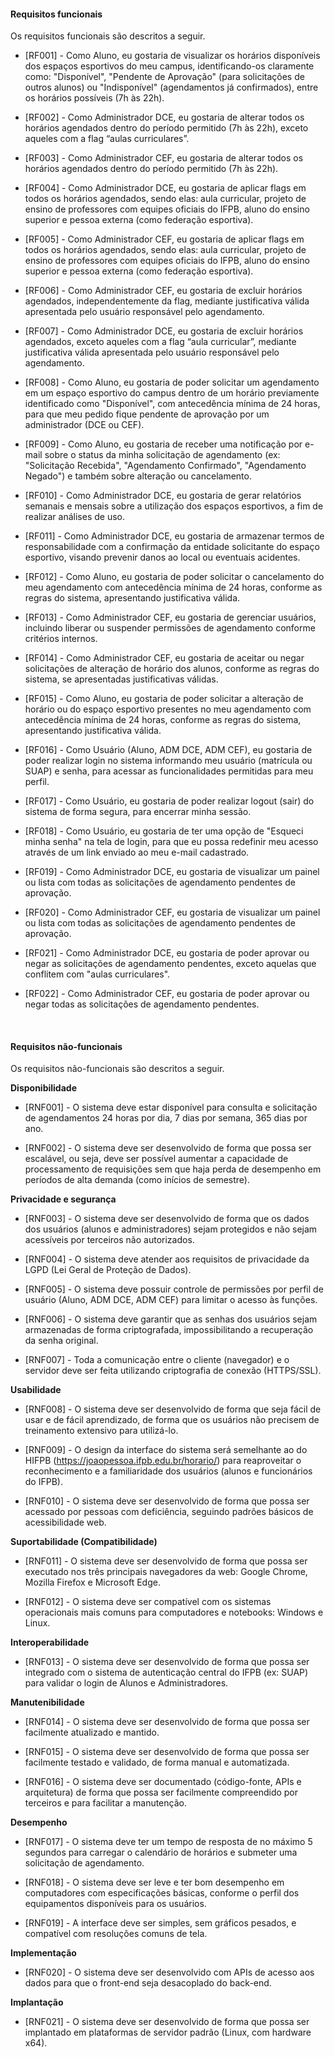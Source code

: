 #### Requisitos funcionais

Os requisitos funcionais são descritos a seguir.

- [RF001] - Como Aluno, eu gostaria de visualizar os horários disponíveis dos espaços esportivos do meu campus, identificando-os claramente como: "Disponível", "Pendente de Aprovação" (para solicitações de outros alunos) ou "Indisponível" (agendamentos já confirmados), entre os horários possíveis (7h às 22h).

- [RF002] - Como Administrador DCE, eu gostaria de alterar todos os horários agendados dentro do período permitido (7h às 22h), exceto aqueles com a flag “aulas curriculares”.

- [RF003] - Como Administrador CEF, eu gostaria de alterar todos os horários agendados dentro do período permitido (7h às 22h).

- [RF004] - Como Administrador DCE, eu gostaria de aplicar flags em todos os horários agendados, sendo elas: aula curricular, projeto de ensino de professores com equipes oficiais do IFPB, aluno do ensino superior e pessoa externa (como federação esportiva).

- [RF005] - Como Administrador CEF, eu gostaria de aplicar flags em todos os horários agendados, sendo elas: aula curricular, projeto de ensino de professores com equipes oficiais do IFPB, aluno do ensino superior e pessoa externa (como federação esportiva).

- [RF006] - Como Administrador CEF, eu gostaria de excluir horários agendados, independentemente da flag, mediante justificativa válida apresentada pelo usuário responsável pelo agendamento.

- [RF007] - Como Administrador DCE, eu gostaria de excluir horários agendados, exceto aqueles com a flag “aula curricular”, mediante justificativa válida apresentada pelo usuário responsável pelo agendamento.

- [RF008] - Como Aluno, eu gostaria de poder solicitar um agendamento em um espaço esportivo do campus dentro de um horário previamente identificado como "Disponível", com antecedência mínima de 24 horas, para que meu pedido fique pendente de aprovação por um administrador (DCE ou CEF).

- [RF009] - Como Aluno, eu gostaria de receber uma notificação por e-mail sobre o status da minha solicitação de agendamento (ex: "Solicitação Recebida", "Agendamento Confirmado", "Agendamento Negado") e também sobre alteração ou cancelamento.

- [RF010] - Como Administrador DCE, eu gostaria de gerar relatórios semanais e mensais sobre a utilização dos espaços esportivos, a fim de realizar análises de uso.

- [RF011] - Como Administrador DCE, eu gostaria de armazenar termos de responsabilidade com a confirmação da entidade solicitante do espaço esportivo, visando prevenir danos ao local ou eventuais acidentes.

- [RF012] - Como Aluno, eu gostaria de poder solicitar o cancelamento do meu agendamento com antecedência mínima de 24 horas, conforme as regras do sistema, apresentando justificativa válida.

- [RF013] - Como Administrador CEF, eu gostaria de gerenciar usuários, incluindo liberar ou suspender permissões de agendamento conforme critérios internos.

- [RF014] - Como Administrador CEF, eu gostaria de aceitar ou negar solicitações de alteração de horário dos alunos, conforme as regras do sistema, se apresentadas justificativas válidas.

- [RF015] - Como Aluno, eu gostaria de poder solicitar a alteração de horário ou do espaço esportivo presentes no meu agendamento com antecedência mínima de 24 horas, conforme as regras do sistema, apresentando justificativa válida.

- [RF016] - Como Usuário (Aluno, ADM DCE, ADM CEF), eu gostaria de poder realizar login no sistema informando meu usuário (matrícula ou SUAP) e senha, para acessar as funcionalidades permitidas para meu perfil.

- [RF017] - Como Usuário, eu gostaria de poder realizar logout (sair) do sistema de forma segura, para encerrar minha sessão.

- [RF018] - Como Usuário, eu gostaria de ter uma opção de "Esqueci minha senha" na tela de login, para que eu possa redefinir meu acesso através de um link enviado ao meu e-mail cadastrado.

- [RF019] - Como Administrador DCE, eu gostaria de visualizar um painel ou lista com todas as solicitações de agendamento pendentes de aprovação.

- [RF020] - Como Administrador CEF, eu gostaria de visualizar um painel ou lista com todas as solicitações de agendamento pendentes de aprovação.

- [RF021] - Como Administrador DCE, eu gostaria de poder aprovar ou negar as solicitações de agendamento pendentes, exceto aquelas que conflitem com "aulas curriculares".

- [RF022] - Como Administrador CEF, eu gostaria de poder aprovar ou negar todas as solicitações de agendamento pendentes.

<br>

#### Requisitos não-funcionais

Os requisitos não-funcionais são descritos a seguir.

**Disponibilidade**

- [RNF001] - O sistema deve estar disponível para consulta e solicitação de agendamentos 24 horas por dia, 7 dias por semana, 365 dias por ano.

- [RNF002] - O sistema deve ser desenvolvido de forma que possa ser escalável, ou seja, deve ser possível aumentar a capacidade de processamento de requisições sem que haja perda de desempenho em períodos de alta demanda (como inícios de semestre).

**Privacidade e segurança**

- [RNF003] - O sistema deve ser desenvolvido de forma que os dados dos usuários (alunos e administradores) sejam protegidos e não sejam acessíveis por terceiros não autorizados.

- [RNF004] - O sistema deve atender aos requisitos de privacidade da LGPD (Lei Geral de Proteção de Dados).

- [RNF005] - O sistema deve possuir controle de permissões por perfil de usuário (Aluno, ADM DCE, ADM CEF) para limitar o acesso às funções.

- [RNF006] - O sistema deve garantir que as senhas dos usuários sejam armazenadas de forma criptografada, impossibilitando a recuperação da senha original.

- [RNF007] - Toda a comunicação entre o cliente (navegador) e o servidor deve ser feita utilizando criptografia de conexão (HTTPS/SSL).

**Usabilidade**

- [RNF008] - O sistema deve ser desenvolvido de forma que seja fácil de usar e de fácil aprendizado, de forma que os usuários não precisem de treinamento extensivo para utilizá-lo.

- [RNF009] - O design da interface do sistema será semelhante ao do HIFPB (https://joaopessoa.ifpb.edu.br/horario/) para reaproveitar o reconhecimento e a familiaridade dos usuários (alunos e funcionários do IFPB).

- [RNF010] - O sistema deve ser desenvolvido de forma que possa ser acessado por pessoas com deficiência, seguindo padrões básicos de acessibilidade web.

**Suportabilidade (Compatibilidade)**

- [RNF011] - O sistema deve ser desenvolvido de forma que possa ser executado nos três principais navegadores da web: Google Chrome, Mozilla Firefox e Microsoft Edge.

- [RNF012] - O sistema deve ser compatível com os sistemas operacionais mais comuns para computadores e notebooks: Windows e Linux.

**Interoperabilidade**

- [RNF013] - O sistema deve ser desenvolvido de forma que possa ser integrado com o sistema de autenticação central do IFPB (ex: SUAP) para validar o login de Alunos e Administradores.

**Manutenibilidade**

- [RNF014] - O sistema deve ser desenvolvido de forma que possa ser facilmente atualizado e mantido.

- [RNF015] - O sistema deve ser desenvolvido de forma que possa ser facilmente testado e validado, de forma manual e automatizada.

- [RNF016] - O sistema deve ser documentado (código-fonte, APIs e arquitetura) de forma que possa ser facilmente compreendido por terceiros e para facilitar a manutenção.

**Desempenho**

- [RNF017] - O sistema deve ter um tempo de resposta de no máximo 5 segundos para carregar o calendário de horários e submeter uma solicitação de agendamento.

- [RNF018] - O sistema deve ser leve e ter bom desempenho em computadores com especificações básicas, conforme o perfil dos equipamentos disponíveis para os usuários.

- [RNF019] - A interface deve ser simples, sem gráficos pesados, e compatível com resoluções comuns de tela.

**Implementação**

- [RNF020] - O sistema deve ser desenvolvido com APIs de acesso aos dados para que o front-end seja desacoplado do back-end.

**Implantação**

- [RNF021] - O sistema deve ser desenvolvido de forma que possa ser implantado em plataformas de servidor padrão (Linux, com hardware x64).
